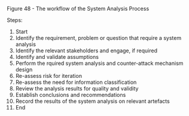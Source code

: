 Figure 48 - The workflow of the System Analysis Process

Steps:

1. Start
2. Identify the requirement, problem or question that require a system analysis
3. Identify the relevant stakeholders and engage, if required
4. Identify and validate assumptions
5. Perform the rquired system analysis and counter-attack mechanism design
6. Re-assess risk for iteration
7. Re-assess the need for information classification
8. Review the analysis results for quality and validity
9. Establish conclusions and recommendations
10. Record the results of the system analysis on relevant artefacts
11. End